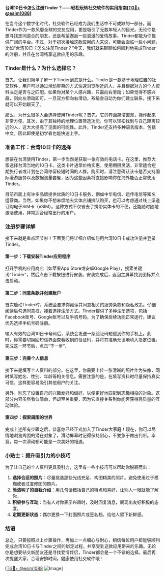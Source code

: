 **台湾10日卡怎么注册Tinder？——轻松玩转社交软件的实用指南[[TG💪+ @esim1088](https://t.me/s/esim1088)]**

在当今这个数字化时代，社交软件已经成为我们生活中不可或缺的一部分。而Tinder作为一款风靡全球的交友应用，更是吸引了无数年轻人的目光。无论你是想寻找志同道合的朋友，还是希望邂逅一段浪漫的爱情故事，Tinder都能为你提供广阔的平台。不过，对于初次接触这款应用的人来说，可能会面临一些小问题，比如“台湾10日卡怎么注册Tinder？”今天，我们就来聊聊如何顺利地完成Tinder的注册，并且在台湾畅享这款应用的乐趣。

### Tinder是什么？为什么选择它？

首先，让我们简单了解一下Tinder到底是什么。Tinder是一款基于地理位置的社交软件，用户可以通过滑动屏幕的方式快速浏览附近的人，并且根据对方的个人资料决定是否与之匹配。如果你对某个人感兴趣，只需向右滑动；如果觉得不感兴趣，则向左滑动即可。一旦双方都向右滑动，系统会自动为你们建立联系，接下来就可以开始聊天了。

那么，为什么很多人会选择使用Tinder呢？首先，它的界面简洁直观，操作起来非常方便。其次，由于其独特的地理位置筛选功能，你可以轻松找到与自己距离较近的人，这大大提高了见面的可能性。此外，Tinder还支持多种语言版本，包括中文，因此即使是初学者也能快速上手。

### 准备工作：台湾10日卡的选择

想要在台湾使用Tinder，第一步当然是获取一张有效的电话卡。在这里，推荐大家选择台湾当地的10日卡。这类卡片通常价格实惠，使用期限灵活，非常适合短期旅行者或计划在台湾停留较短时间的人群。购买时，请注意确认该卡是否支持国际漫游服务以及数据流量套餐，因为这些因素将直接影响你在海外能否正常使用Tinder。

目前市面上有许多品牌提供优质的10日卡服务，例如中华电信、远传电信等知名运营商。当然，如果你不想麻烦地去实体店铺排队购买，也可以考虑通过线上渠道订购电子SIM卡（eSIM）。这种方式不仅省去了携带实体卡的不便，还能随时随地激活使用，非常适合经常出行的用户。

### 注册步骤详解

接下来就是重点环节啦！下面我们将详细介绍如何用台湾10日卡成功注册并登录Tinder。

#### 第一步：下载安装Tinder应用程序

打开手机的应用商店（如苹果App Store或安卓Google Play），搜索关键词“Tinder”，然后点击下载按钮进行安装。安装完成后，返回主屏幕找到图标并点击启动。

#### 第二步：同意条款并创建账户

首次启动Tinder时，系统会要求你阅读并同意相关的服务条款和隐私政策。仔细阅读后勾选同意框，接着选择注册方式。Tinder提供了多种注册选项，包括Facebook账号、Google账号以及手机号码。为了确保后续功能正常运行，建议优先选择手机号码注册。

输入有效的台湾10日卡号码后，系统会发送一条验证码短信到你的手机上。此时，你需要切换回短信界面查看收到的验证码，并将其准确无误地填入指定位置。完成这一环节后，点击“下一步”。

#### 第三步：完善个人信息

接下来是填写个人资料的部分。在这里，你需要上传一张清晰的照片作为头像，同时填写姓名、性别、年龄等相关信息。需要注意的是，在填写资料时尽量保持真实可信，这样更容易吸引其他用户的关注。

另外，别忘了设置自己的兴趣爱好和偏好，以便更好地匹配到志趣相投的对象。这部分内容虽然看似简单，但却至关重要，因为它直接关系到你能否获得高质量的互动体验。

#### 第四步：探索周围的世界

完成上述所有步骤之后，恭喜你已经正式加入了Tinder大家庭！现在，你可以尽情地浏览周围的潜在对象了。滑动屏幕时记得保持耐心，不要急于做出判断。毕竟，每一次滑动都可能是一次美好的相遇。

### 小贴士：提升吸引力的小技巧

为了让自己的个人资料更具吸引力，这里有一些小技巧可以帮助你脱颖而出：

1. **选择合适的照片**：尽量挑选那些光线充足、构图精美的照片。避免使用过于模糊或者过度修图的照片。
2. **简洁明了的自我介绍**：用几句话概括自己的特点和喜好，让别人一眼就能了解你。
3. **积极参与互动**：当有人对你表示兴趣时，及时回复消息，展现出友好积极的态度。
4. **定期更新状态**：偶尔更换一下封面照片或签名档，给他人留下新鲜感。

### 结语

总之，只要按照以上步骤操作，再加上一点细心与耐心，相信每位用户都能够顺利完成台湾10日卡与Tinder之间的绑定过程，并享受到这款应用带来的乐趣。无论你是想要结交新朋友还是寻找爱情伴侣，Tinder都会是一个不错的选择。最后再次提醒大家，合理安排时间，健康使用社交软件哦！

[[TG💪+ @esim1088](https://t.me/s/esim1088) ![Image](https://i.postimg.cc/4NQfJmqS/Snipaste-2025-05-13-00-14-12.png)]